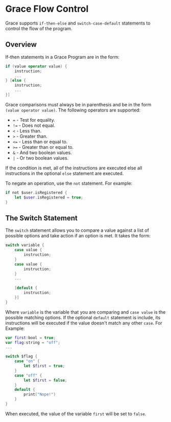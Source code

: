 # Grace Flow Control

Grace supports `if-then-else` and `switch-case-default` statements to control the flow of the program.

## Overview

If-then statements in a Grace Program are in the form:

```swift
if (value operator value) {
	instruction;
	...
} [else {
	instruction;
	...
}]
```

Grace comparisons must always be in parenthesis and be in the form `(value operator value)`. The following operators are supported:

* `=` - Test for equality.
* `!=` - Does not equal.
* `<` - Less than.
* `>` - Greater than.
* `<=` - Less than or equal to.
* `>=` - Greater than or equal to.
* `&` - And two boolean values.
* `|` - Or two boolean values.

If the condition is met, all of the instructions are executed else all instructions in the optional `else` statement are executed.

To negate an operation, use the `not` statement. For example:

```swift
if not $user.isRegistered {
	let $user.isRegistered = true;
}
```


## The Switch Statement

The `switch` statement allows you to compare a value against a list of possible options and take action if an option is met. It takes the form:

```swift
switch variable {
	case value {
		instruction;
	}
	case value {
		instruction;
	}
	...
	
	[default {
		instruction;
	}]
}
```

Where `variable` is the variable that you are comparing and `case value` is the possible matching options. If the optional `default` statement is include, its instructions will be executed if the value doesn't match any other `case`. For Example:

```swift
var first:bool = true;
var flag:string = "off";
...

switch $flag {
	case "on" {
		let $first = true;
	}
	case "off" {
		let $first = false;
	}
	default {
		print("Nope!")
	}
}

```

When executed, the value of the variable `first` will be set to `false`.